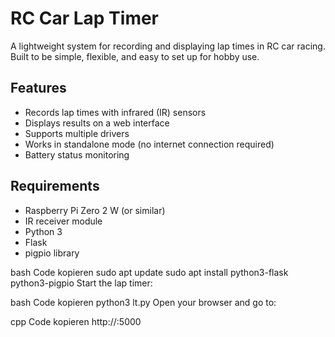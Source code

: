 # RC Car Lap Timer

A lightweight system for recording and displaying lap times in RC car racing.  
Built to be simple, flexible, and easy to set up for hobby use.

## Features
- Records lap times with infrared (IR) sensors
- Displays results on a web interface
- Supports multiple drivers
- Works in standalone mode (no internet connection required)
- Battery status monitoring

## Requirements
- Raspberry Pi Zero 2 W (or similar)
- IR receiver module
- Python 3
- Flask
- pigpio library

bash
Code kopieren
sudo apt update
sudo apt install python3-flask python3-pigpio
Start the lap timer:

bash
Code kopieren
python3 lt.py
Open your browser and go to:

cpp
Code kopieren
http://<raspberrypi-ip>:5000
